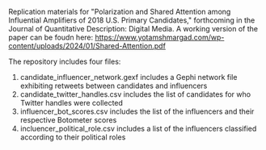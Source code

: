 Replication materials for "Polarization and Shared Attention among Influential Amplifiers of 2018 U.S. Primary Candidates," forthcoming in the Journal of Quantitative Description: Digital Media. A working version of the paper can be foudn here: https://www.yotamshmargad.com/wp-content/uploads/2024/01/Shared-Attention.pdf

The repository includes four files:

1. candidate_influencer_network.gexf includes a Gephi network file exhibiting retweets between candidates and influencers
2. candidate_twitter_handles.csv includes the list of candidates for who Twitter handles were collected
3. influencer_bot_scores.csv includes the list of the influencers and their respective Botometer scores
4. incluencer_political_role.csv includes a list of the influencers classified according to their political roles
   
